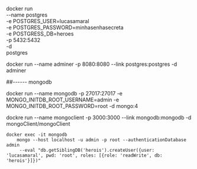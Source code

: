 docker run \
    --name postgres \
    -e POSTGRES_USER=lucasamaral \
    -e POSTGRES_PASSWORD=minhasenhasecreta \
    -e POSTGRESS_DB=heroes \
    -p 5432:5432 \
    -d \
    postgres

docker run 
--name adminer
-p 8080:8080
--link postgres:postgres
-d
adminer

##------ mongodb

docker run
 --name mongodb
  -p 27017:27017
   -e MONGO_INITDB_ROOT_USERNAME=admin
   -e MONGO_INITDB_ROOT_PASSWORD=root
   -d mongo:4 

dockre run
    --name mongoclient
    -p 3000:3000
    --link mongodb:mongodb
    -d mongoClient/mongoClient

    docker exec -it mongodb 
        mongo --host localhost -u admin -p root --authenticationDatabase admin 
         --eval "db.getSiblingDB('herois').createUser({user: 'lucasamaral', pwd: 'root', roles: [{role: 'readWrite', db: 'herois'}]})"